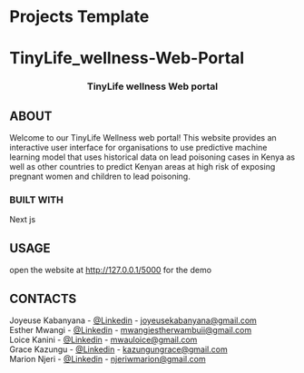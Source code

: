 # Projects Template
# TinyLife_wellness-Web-Portal
<a name="readme-top"></a>
<h3 align="center">TinyLife wellness Web portal</h3>
  <!-- <img src="images/logo.png" alt="Logo" width="80" height="80"> -->

## ABOUT
Welcome to our TinyLife Wellness web portal!  This website provides an interactive user interface for organisations to use predictive machine learning model that uses historical data on lead poisoning cases in Kenya as well as other countries to predict Kenyan areas at high risk of exposing pregnant women and children to lead poisoning.

### BUILT WITH
Next js
## USAGE
open the website  at http://127.0.0.1/5000 for the demo
## CONTACTS
Joyeuse Kabanyana - [@Linkedin](https://www.linkedin.com/in/joyeuse-kabanyana) - joyeusekabanyana@gmail.com
<br>
Esther Mwangi - [@Linkedin](https://www.linkedin.com/in/esther-mwangi-/) - mwangiestherwambuii@gmail.com
<br>
Loice Kanini - [@Linkedin](https://www.linkedin.com/in/loice-mwau-94759426a/) - mwauloice@gmail.com
<br>
Grace Kazungu - [@Linkedin](https://www.linkedin.com/in/gracekazungu/) - kazungungrace@gmail.com
<br>
Marion Njeri - [@Linkedin](https://www.linkedin.com/in/marion-njeri/) - njeriwmarion@gmail.com